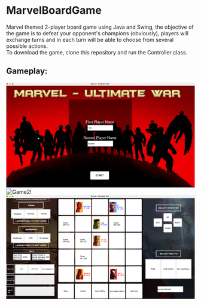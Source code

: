 # MarvelBoardGame
Marvel themed 2-player board game using Java and Swing, the objective of the game is to defeat your opponent's champions (obviously), players will exchange turns and in each turn will be able to choose from several possible actions.  
To download the game, clone this repository and run the Controller class.  

## Gameplay:
![Game1!](G1.png)
![Game2!](G2.png)
![Game3!](G3.png)
